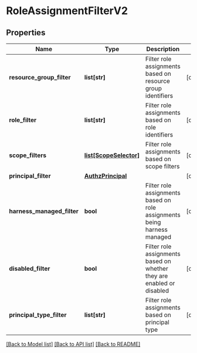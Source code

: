 # RoleAssignmentFilterV2

## Properties
Name | Type | Description | Notes
------------ | ------------- | ------------- | -------------
**resource_group_filter** | **list[str]** | Filter role assignments based on resource group identifiers | [optional] 
**role_filter** | **list[str]** | Filter role assignments based on role identifiers | [optional] 
**scope_filters** | [**list[ScopeSelector]**](ScopeSelector.md) | Filter role assignments based on scope filters | [optional] 
**principal_filter** | [**AuthzPrincipal**](AuthzPrincipal.md) |  | [optional] 
**harness_managed_filter** | **bool** | Filter role assignments based on role assignments being harness managed | [optional] 
**disabled_filter** | **bool** | Filter role assignments based on whether they are enabled or disabled | [optional] 
**principal_type_filter** | **list[str]** | Filter role assignments based on principal type | [optional] 

[[Back to Model list]](../README.md#documentation-for-models) [[Back to API list]](../README.md#documentation-for-api-endpoints) [[Back to README]](../README.md)


